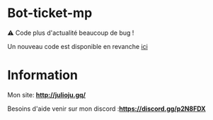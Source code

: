 # Bot-ticket-mp

:warning:  Code plus d'actualité beaucoup de bug !

Un nouveau code est disponible en revanche [ici](https://github.com/dev-mamba)


# Information

Mon site: **http://julioju.gq/**

Besoins d'aide venir sur mon discord :**https://discord.gg/p2N8FDX**



